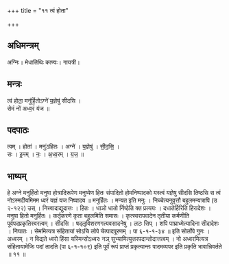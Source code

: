 +++
title = "११ त्वं होता"

+++
## अधिमन्त्रम्
अग्निः। मेधातिथिः काण्वः। गायत्री।

## मन्त्रः
त्वं होता॒ मनु॑र्हि॒तोऽग्ने॑ य॒ज्ञेषु॑ सीदसि ।  
सेमं नो॑ अध्व॒रं य॑ज ॥

## पदपाठः
त्वम् । होता॑ । मनुः॑ऽहितः । अग्ने॑ । य॒ज्ञेषु॑ । सी॒द॒सि॒ ।  
सः । इ॒मम् । नः॒ । अ॒ध्व॒रम् । य॒ज॒ ॥

## भाष्यम्
हे अग्ने मनुर्हितो मनुषा होत्रादिरूपेण मनुष्येण हितः संपादितो होमनिष्पादको यस्त्वं यज्ञेषु सीदसि तिष्ठसि स त्वं नोऽस्मदीयमिमम ध्वरं यज्ञं यज निष्पादय ॥ मनुर्हितः । मन्यत इति मनुः । निच्चेत्यनुवृत्तौ बहुलमन्यत्रापि (उ २-१२२) उस् । नित्त्वादाद्युदात्तः । हितः । धाञो धातो र्निष्ठेति क्त प्रत्ययः । दधातेर्हिरिति हिरादेशः । मनुषा हितो मनुर्हितः । कर्तृकरणे कृता बहुलमिति समासः । कृत्स्वरापवादेन तृतीया कर्मणीति पूर्वपदप्रकृतिस्वरत्वम् । सीदसि । षद्लृविशरणगत्यवसादनेषु । लटः सिप् । शपि पाघ्राध्मेत्यादिना सीदादेशः । निघातः । सेममित्यत्र संहितायां सोऽचि लोपे चेत्पादपूरणम् । पा ६-१-१-३४ ॥ इति सोर्लोपे गुणः । अध्वरम् । न विद्यते ध्वरो हिंसा यस्मिन्सोऽध्वरः नञ् सुभ्यामित्युत्तरपदान्तोदात्तत्वम् । नो अध्वरमित्यत्र संहितायामेजिः पदां तादति (पा ६-१-१०९) इति पूर्वं रूपं प्राप्तं प्रकृत्यान्तः पादमव्यपर इति प्रकृति भावान्निवर्तते ॥ ११ ॥
